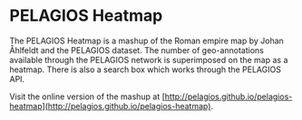 # PELAGIOS Heatmap

The PELAGIOS Heatmap is a mashup of the Roman empire map by Johan Åhlfeldt and the PELAGIOS dataset. The
number of geo-annotations available through the PELAGIOS network is superimposed on the map as a heatmap.
There is also a search box which works through the PELAGIOS API.

Visit the online version of the mashup at [http://pelagios.github.io/pelagios-heatmap](http://pelagios.github.io/pelagios-heatmap).
